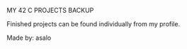 MY 42 C PROJECTS BACKUP

Finished projects can be found individually from my profile.

Made by: asalo
